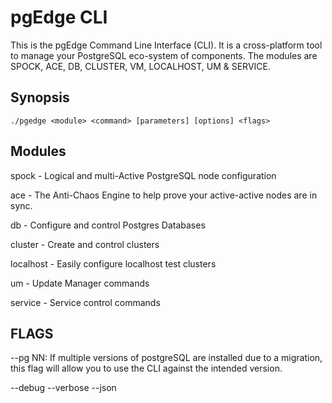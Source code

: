 # pgEdge CLI
This is the pgEdge Command Line Interface (CLI).  It is a cross-platform 
tool to manage your PostgreSQL eco-system of components.  The modules are 
SPOCK, ACE, DB, CLUSTER, VM, LOCALHOST, UM & SERVICE.


## Synopsis
    ./pgedge <module> <command> [parameters] [options] <flags> 

## Modules

spock - Logical and multi-Active PostgreSQL node configuration

ace - The Anti-Chaos Engine to help prove your active-active nodes are in sync.

db - Configure and control Postgres Databases

cluster - Create and control clusters 

localhost - Easily configure localhost test clusters

um - Update Manager commands

service - Service control commands

## FLAGS

--pg NN: If multiple versions of postgreSQL are installed due to a migration, this flag will allow you to use the CLI against the intended version. 

--debug
--verbose
--json

